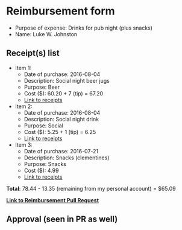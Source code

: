 
# Reimbursement form

- Purpose of expense: Drinks for pub night (plus snacks)
- Name: Luke W. Johnston

## Receipt(s) list

- Item 1:
    - Date of purchase: 2016-08-04
    - Description: Social night beer jugs
    - Purpose: Beer
    - Cost ($): 60.20 + 7 (tip) = 67.20
    - [Link to receipts](https://github.com/UofTCoders/council/blob/master/treasurer/receipts/2016-08-04-drinks-GSUPub-LWJ.pdf)
- Item 2:
    - Date of purchase: 2016-08-04
    - Description: Social night drink
    - Purpose: Social
    - Cost ($): 5.25 + 1 (tip) = 6.25
    - [Link to receipts](https://github.com/UofTCoders/council/blob/master/treasurer/receipts/2016-08-04-drinks-GSUPub-LWJ.pdf)
- Item 3:
    - Date of purchase: 2016-07-21
    - Description: Snacks (clementines)
    - Purpose: Snacks
    - Cost ($): 4.99
    - [Link to receipts](https://github.com/UofTCoders/council/blob/master/treasurer/receipts/2016-07-21-food-BloorstreetMarket.pdf)
    
**Total**: 78.44 - 13.35 (remaining from my personal account) = $65.09

**[Link to Reimbursement Pull Request](https://github.com/UofTCoders/council/pull/28)**

## Approval (seen in PR as well)
